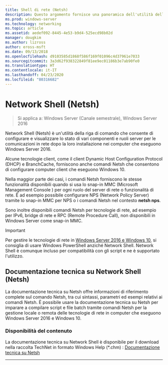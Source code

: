 ```yaml
---
title: Shell di rete (Netsh)
description: Questo argomento fornisce una panoramica dell'utilità della riga di comando Netsh (Network Shell) in Windows Server 2016.
ms.prod: windows-server
ms.technology: networking
ms.topic: article
ms.assetid: aedef092-8445-4e53-b9d4-525ecd98b02d
manager: dougkim
ms.author: lizross
author: eross-msft
ms.date: 09/13/2018
ms.openlocfilehash: d9103585d1868f586f169f01096c4d37961e7033
ms.sourcegitcommit: 3a3d62f938322849f81ee9ec01186b3e7ab90fe0
ms.translationtype: HT
ms.contentlocale: it-IT
ms.lasthandoff: 04/23/2020
ms.locfileid: "80316682"
---
```

# <a name="network-shell-netsh"></a>Network Shell \(Netsh\)

>Si applica a: Windows Server (Canale semestrale), Windows Server 2016

Network Shell (Netsh) è un'utilità della riga di comando che consente di configurare e visualizzare lo stato di vari componenti e ruoli server per le comunicazioni in rete dopo la loro installazione nei computer che eseguono Windows Server 2016.

Alcune tecnologie client, come il client Dynamic Host Configuration Protocol \(DHCP\) e BranchCache, forniscono anche comandi Netsh che consentono di configurare computer client che eseguono Windows 10.

Nella maggior parte dei casi, i comandi Netsh forniscono le stesse funzionalità disponibili quando si usa lo snap\-in MMC \(Microsoft Management Console \) per ogni ruolo del server di rete o funzionalità di rete. È ad esempio possibile configurare NPS \(Network Policy Server\) tramite lo snap-in MMC per NPS o i comandi Netsh nel contesto **netsh nps**.

Sono inoltre disponibili comandi Netsh per tecnologie di rete, ad esempio per IPv6, bridge di rete e RPC \(Remote Procedure Call\), non disponibili in Windows Server come snap-in MMC.

>[!IMPORTANT]
>Per gestire le tecnologie di rete in [Windows Server 2016 e Windows 10](https://technet.microsoft.com/library/mt156917.aspx), si consiglia di usare Windows PowerShell anziché Network Shell. Network Shell è comunque incluso per compatibilità con gli script e ne è supportato l'utilizzo.

## <a name="network-shell-netsh-technical-reference"></a>Documentazione tecnica su Network Shell (Netsh)

La documentazione tecnica su Netsh offre informazioni di riferimento complete sul comando Netsh, tra cui sintassi, parametri ed esempi relativi ai comandi Netsh. È possibile usare la documentazione tecnica su Netsh per imparare a compilare script e file batch tramite comandi Netsh per la gestione locale o remota delle tecnologie di rete in computer che eseguono Windows Server 2016 e Windows 10.  
  
### <a name="content-availability"></a>Disponibilità del contenuto  
  
La documentazione tecnica su Network Shell è disponibile per il download nella raccolta TechNet in formato Windows Help \(*.chm\) : [Documentazione tecnica su Netsh](https://gallery.technet.microsoft.com/Netsh-Technical-Reference-c46523dc)  
  
---
